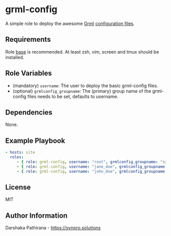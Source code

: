 grml-config
===========

A simple role to deploy the awesome [Grml](https://grml.org) [configuration files](https://michael-prokop.at/blog/2007/12/22/make-console-work-comfortable/).

Requirements
------------

Role [base](https://github.com/jkirk/ansible-role-base) is recommended.
At least zsh, vim, screen and tmux should be installed.

Role Variables
--------------

* (mandatory) `username`: The user to deploy the basic grml-config files.
* (optional) `grmlconfig_groupname`: The (primary) group name of the grml-config files needs to be set, defaults to username.

Dependencies
------------

None.

Example Playbook
----------------

```yaml
- hosts: site
  roles:
     - { role: grml-config, username: "root", grmlconfig_groupname: "sysadmin" }
     - { role: grml-config, username: "jane_doe", grmlconfig_groupname: "sysadmin" }
     - { role: grml-config, username: "john_doe", grmlconfig_groupname: "sysadmin" }
```

License
-------

MIT

Author Information
------------------

Darshaka Pathirana - https://synpro.solutions
